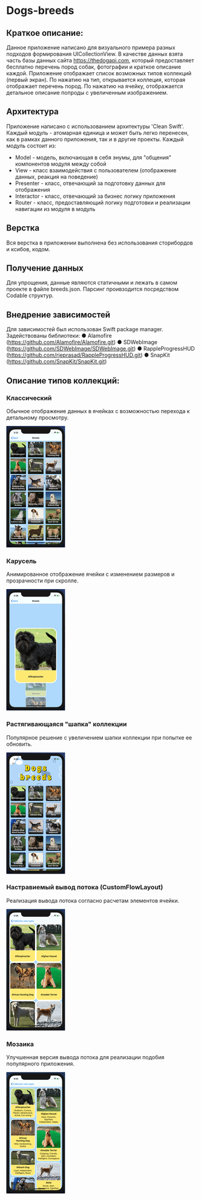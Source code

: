 # Dogs-breeds
## Краткое описание:
Данное приложение написано для визуального примера разных подходов формирования UICollectionView. В качестве данных взята часть базы данных сайта https://thedogapi.com, который предоставляет бесплатно перечень пород собак, фотографии и краткое описание каждой. Приложение отображает список возможных типов коллекций (первый экран). По нажатию на тип, открывается коллеция, которая отображает перечень пород. По нажатию на ячейку, отображается детальное описание попроды с увеличенным изображением.

## Архитектура
Приложение написано с использованием архитектуры 'Clean Swift'. Каждый модуль - атомарная единица и может быть легко перенесен, как в рамках данного приложения, так и в другие проекты. Каждый модуль состоит из:
* Model - модель, включающая в себя энумы, для "общения" компонентов модуля между собой
* View - класс взаимодействия с пользователем (отображение данных, реакция на поведение)
* Presenter - класс, отвечающий за подготовку данных для отображения
* Interactor - класс, отвечающий за бизнес логику приложения
* Router - класс, предоставляющий логику подготовки и реализации навигации из модуля в модуль

## Верстка
Вся верстка в приложении выполнена без использования сторибордов и ксибов, кодом.

## Получение данных
Для упрощения, данные являются статичными и лежать в самом проекте в файле breeds.json. Парсинг проивзодится посредством Codable структур.

## Внедрение зависимостей
Для зависимостей был использован Swift package manager. Задействованы библиотеки:
● Alamofire (https://github.com/Alamofire/Alamofire.git)
● SDWebImage (https://github.com/SDWebImage/SDWebImage.git)
● RappleProgressHUD (https://github.com/rjeprasad/RappleProgressHUD.git)
● SnapKit (https://github.com/SnapKit/SnapKit.git)

## Описание типов коллекций:
### Классический
Обычное отображение данных в ячейках с возможностью перехода к детальному просмотру.

![](ReadmeContent/Original.gif)

### Карусель
Анимированное отображение ячейки с изменением размеров и прозрачности при скролле.

![](ReadmeContent/Carousel.gif)

### Растягивающаяся "шапка" коллекции 
Популярное решение с увеличением шапки коллекции при попытке ее обновить. 

![](ReadmeContent/StretchyImage.gif)

### Настравиемый вывод потока (CustomFlowLayout)
Реализация вывода потока согласно расчетам элементов ячейки.

![](ReadmeContent/CustomViewLayout.gif)

### Мозаика
Улучшенная версия вывода потока для реализации подобия популярного приложения.

![](ReadmeContent/Mosaic.gif)


